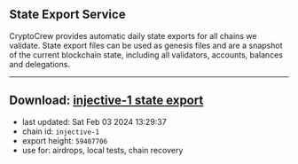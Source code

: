 ## State Export Service
CryptoCrew provides automatic daily state exports for all chains we validate. State export files can be used as genesis files and are a snapshot of the current blockchain state, including all validators, accounts, balances and delegations.

---
**Download: [injective-1 state export](https://dl.ccvalidators.com/SERVICE/injective/injective-1_export_59407706.json)**
---

- last updated: Sat Feb 03 2024 13:29:37
- chain id: `injective-1`
- export height: `59407706`
- use for: airdrops, local tests, chain recovery
